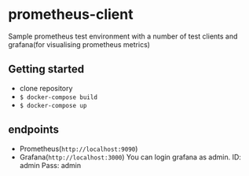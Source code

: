 # prometheus-client

Sample prometheus test environment with a number of test clients and grafana(for visualising prometheus metrics)

## Getting started

- clone repository
- `$ docker-compose build`
- `$ docker-compose up`

## endpoints

- Prometheus(`http://localhost:9090`)
- Grafana(`http://localhost:3000`)
You can login grafana as admin.
ID: admin
Pass: admin
